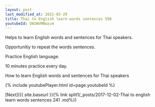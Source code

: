 ```yaml
---
layout: post
last_modified_at: 2021-03-29
title: Thai to English learn words sentences 598 
youtubeId: O6UWVMNwzu4
---
```

 
 
Helps to learn English words and sentences for Thai speakers.

Opportunitiy to repeat the words sentences. 

Practice English language. 
 
10 minutes practice every day. 
 
How to learn English words and sentences for Thai speakers 
 
{% include youtubePlayer.html id=page.youtubeId %}
 
 
[Next]({{ site.baseurl }}{% link  split1/_posts/2017-12-02-Thai to english learn words sentences 241 .md%})
 
